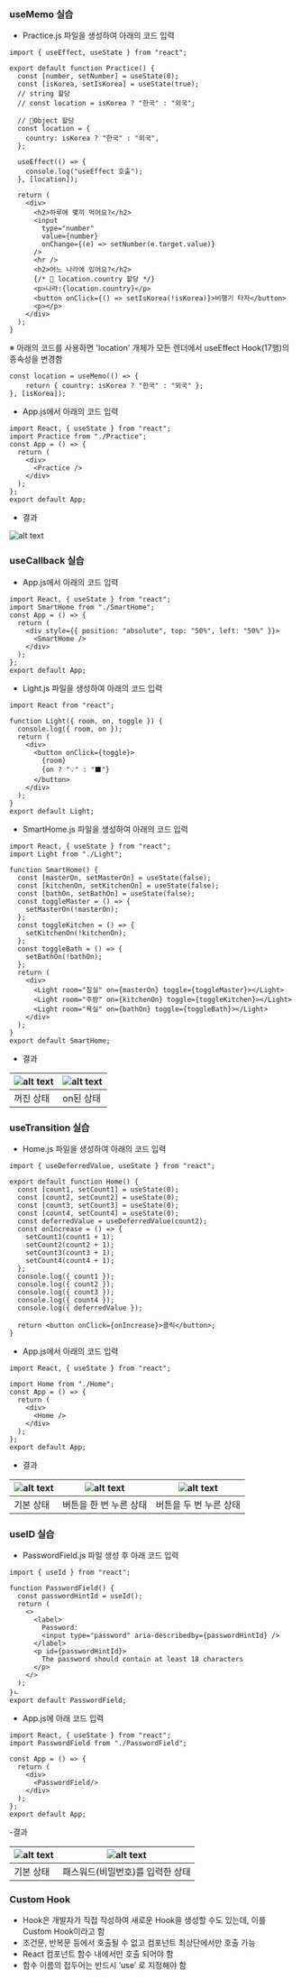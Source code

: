 ### useMemo 실습

- Practice.js 파일을 생성하여 아래의 코드 입력
```
import { useEffect, useState } from "react";

export default function Practice() {
  const [number, setNumber] = useState(0);
  const [isKorea, setIsKorea] = useState(true);
  // string 할당
  // const location = isKorea ? "한국" : "외국";

  // 📌Object 할당
  const location = {
    country: isKorea ? "한국" : "외국",
  };

  useEffect(() => {
    console.log("useEffect 호출");
  }, [location]);
  
  return (
    <div>
      <h2>하루에 몇끼 먹어요?</h2>
      <input
        type="number"
        value={number}
        onChange={(e) => setNumber(e.target.value)}
      />
      <hr />
      <h2>어느 나라에 있어요?</h2>
      {/* 📌 location.country 할당 */}
      <p>나라:{location.country}</p>
      <button onClick={() => setIsKorea(!isKorea)}>비행기 타자</button>
      <p></p>
    </div>
  );
}
```

※ 아래의 코드를 사용하면 'location' 개체가 모든 렌더에서 useEffect Hook(17행)의 종속성을 변경함
```
const location = useMemo(() => {
    return { country: isKorea ? "한국" : "외국" };
}, [isKorea]);
```

- App.js에서 아래의 코드 입력
```
import React, { useState } from "react";
import Practice from "./Practice";
const App = () => {
  return (
    <div>
      <Practice />
    </div>
  );
};
export default App;
```

- 결과

![alt text](image-2.png)


### useCallback 실습

- App.js에서 아래의 코드 입력
```
import React, { useState } from "react";
import SmartHome from "./SmartHome";
const App = () => {
  return (
    <div style={{ position: "absolute", top: "50%", left: "50%" }}>
      <SmartHome />
    </div>
  );
};
export default App;
```

- Light.js 파일을 생성하여 아래의 코드 입력
```
import React from "react";

function Light({ room, on, toggle }) {
  console.log({ room, on });
  return (
    <div>
      <button onClick={toggle}>
        {room}
        {on ? "💡" : "⬛"}
      </button>
    </div>
  );
}
export default Light;
```

- SmartHome.js 파일을 생성하여 아래의 코드 입력
```
import React, { useState } from "react";
import Light from "./Light";

function SmartHome() {
  const [masterOn, setMasterOn] = useState(false);
  const [kitchenOn, setKitchenOn] = useState(false);
  const [bathOn, setBathOn] = useState(false);
  const toggleMaster = () => {
    setMasterOn(!masterOn);
  };
  const toggleKitchen = () => {
    setKitchenOn(!kitchenOn);
  };
  const toggleBath = () => {
    setBathOn(!bathOn);
  };
  return (
    <div>
      <Light room="침실" on={masterOn} toggle={toggleMaster}></Light>
      <Light room="주방" on={kitchenOn} toggle={toggleKitchen}></Light>
      <Light room="욕실" on={bathOn} toggle={toggleBath}></Light>
    </div>
  );
}
export default SmartHome;
```

- 결과 

![alt text](image.png) | ![alt text](image-1.png)
---|---|
꺼진 상태 | on된 상태


### useTransition 실습

- Home.js 파일을 생성하여 아래의 코드 입력
```
import { useDeferredValue, useState } from "react";

export default function Home() {
  const [count1, setCount1] = useState(0);
  const [count2, setCount2] = useState(0);
  const [count3, setCount3] = useState(0);
  const [count4, setCount4] = useState(0);
  const deferredValue = useDeferredValue(count2);
  const onIncrease = () => {
    setCount1(count1 + 1);
    setCount2(count2 + 1);
    setCount3(count3 + 1);
    setCount4(count4 + 1);
  };
  console.log({ count1 });
  console.log({ count2 });
  console.log({ count3 });
  console.log({ count4 });
  console.log({ deferredValue });
  
  return <button onClick={onIncrease}>클릭</button>;
}
```

- App.js에서 아래의 코드 입력
```
import React, { useState } from "react";

import Home from "./Home";
const App = () => {
  return (
    <div>
      <Home />
    </div>
  );
};
export default App;
```

- 결과

![alt text](image-3.png) | ![alt text](image-4.png) | ![alt text](image-5.png)
---| ---| ---|
기본 상태 | 버튼을 한 번 누른 상태 | 버튼을 두 번 누른 상태


### useID 실습

- PasswordField.js 파일 생성 후 아래 코드 입력
```
import { useId } from "react";

function PasswordField() {
  const passwordHintId = useId();
  return (
    <>
      <label>
        Password:
        <input type="password" aria-describedby={passwordHintId} />
      </label>
      <p id={passwordHintId}>
        The password should contain at least 18 characters
      </p>
    </>
  );
}ㄴ
export default PasswordField;
```

- App.js에 아래 코드 입력
```
import React, { useState } from "react";
import PasswordField from "./PasswordField";

const App = () => {
  return (
    <div>
      <PasswordField/>
    </div>
  );
};
export default App;
```

-결과

![alt text](image-6.png) | ![alt text](image-7.png)
---| ---|
기본 상태 | 패스워드(비밀번호)를 입력한 상태


### Custom Hook
- Hook은 개발자가 직접 작성하여 새로운 Hook을 생성할 수도 있는데, 이를 Custom Hook이라고 함
- 조건문, 반복문 등에서 호출될 수 없고 컴포넌트 최상단에서만 호출 가능
- React 컴포넌트 함수 내에서만 호출 되어야 함
- 함수 이름의 접두어는 반드시 ‘use’ 로 지정해야 함